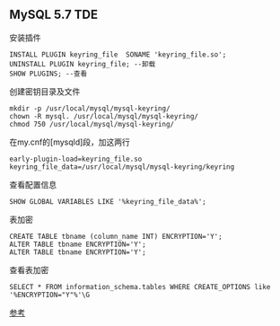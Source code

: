 ## MySQL 5.7 TDE

安装插件

```
INSTALL PLUGIN keyring_file  SONAME 'keyring_file.so';
UNINSTALL PLUGIN keyring_file; --卸载
SHOW PLUGINS; --查看
```

创建密钥目录及文件

```
mkdir -p /usr/local/mysql/mysql-keyring/
chown -R mysql. /usr/local/mysql/mysql-keyring/
chmod 750 /usr/local/mysql/mysql-keyring/
```

在my.cnf的[mysqld]段，加这两行

```
early-plugin-load=keyring_file.so
keyring_file_data=/usr/local/mysql/mysql-keyring/keyring
```

查看配置信息

```
SHOW GLOBAL VARIABLES LIKE '%keyring_file_data%';
```

表加密

```
CREATE TABLE tbname (column_name INT) ENCRYPTION='Y';
ALTER TABLE tbname ENCRYPTION='Y';
ALTER TABLE tbname ENCRYPTION='Y';
```

查看表加密

```
SELECT * FROM information_schema.tables WHERE CREATE_OPTIONS like '%ENCRYPTION="Y"%'\G
```

[参考](http://www.mamicode.com/info-detail-2421241.html)